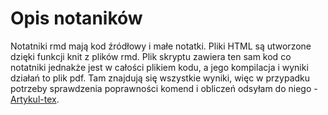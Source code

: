 # Opis notaników
Notatniki rmd mają kod źródłowy i małe notatki. Pliki HTML są utworzone dzięki funkcji knit z plików rmd. Plik skryptu zawiera ten sam kod co notatniki jednakże jest w całości plikiem kodu, a jego kompilacja i wyniki działań to plik pdf. Tam znajdują się wszystkie wyniki, więc w przypadku potrzeby sprawdzenia poprawności komend i obliczeń odsyłam do niego - [Artykul-tex](https://github.com/Resuffid/Artykul-naukowy/blob/main/Pliki_artykulu/Artykul-tex.pdf).
